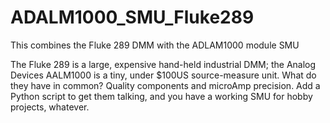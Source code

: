 # ADALM1000_SMU_Fluke289
This combines the Fluke 289 DMM with the ADLAM1000 module SMU

The Fluke 289 is a large, expensive hand-held industrial DMM; the Analog Devices AALM1000 is a tiny, under $100US source-measure unit.
What do they have in common? Quality components and microAmp precision. Add a Python script to get them talking, and you have a working SMU for hobby projects, whatever.
